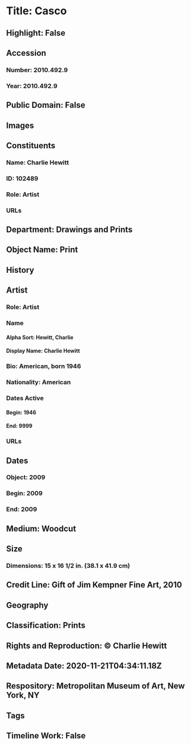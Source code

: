 # Title: Casco
## Highlight: False
## Accession
### Number: 2010.492.9
### Year: 2010.492.9
## Public Domain: False
## Images
## Constituents
### Name: Charlie Hewitt
### ID: 102489
### Role: Artist
### URLs
## Department: Drawings and Prints
## Object Name: Print
## History
## Artist
### Role: Artist
### Name
#### Alpha Sort: Hewitt, Charlie
#### Display Name: Charlie Hewitt
### Bio: American, born 1946
### Nationality: American
### Dates Active
#### Begin: 1946
#### End: 9999
### URLs
## Dates
### Object: 2009
### Begin: 2009
### End: 2009
## Medium: Woodcut
## Size
### Dimensions: 15 x 16 1/2 in. (38.1 x 41.9 cm)
## Credit Line: Gift of Jim Kempner Fine Art, 2010
## Geography
## Classification: Prints
## Rights and Reproduction: © Charlie Hewitt
## Metadata Date: 2020-11-21T04:34:11.18Z
## Respository: Metropolitan Museum of Art, New York, NY
## Tags
## Timeline Work: False